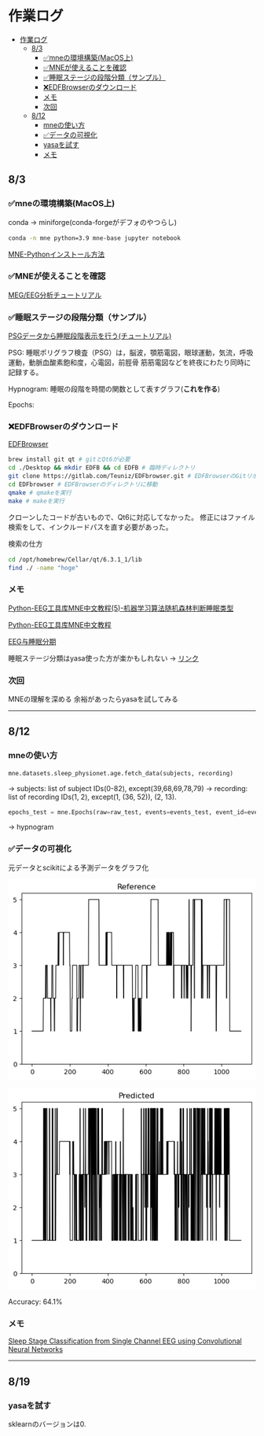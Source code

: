 # 作業ログ

- [作業ログ](#作業ログ)
  - [8/3](#83)
    - [✅mneの環境構築(MacOS上)](#mneの環境構築macos上)
    - [✅MNEが使えることを確認](#mneが使えることを確認)
    - [✅睡眠ステージの段階分類（サンプル）](#睡眠ステージの段階分類サンプル)
    - [❌EDFBrowserのダウンロード](#edfbrowserのダウンロード)
    - [メモ](#メモ)
    - [次回](#次回)
  - [8/12](#812)
    - [mneの使い方](#mneの使い方)
    - [✅データの可視化](#データの可視化)
    - [yasaを試す](#yasaを試す)
    - [メモ](#メモ-1)

## 8/3

### ✅mneの環境構築(MacOS上)

conda → miniforge(conda-forgeがデフォのやつらし)

```zsh
conda -n mne python=3.9 mne-base jupyter notebook
```

[MNE-Pythonインストール方法](https://mne.tools/stable/install/manual_install.html)

### ✅MNEが使えることを確認

[MEG/EEG分析チュートリアル](https://mne.tools/stable/auto_tutorials/intro/10_overview.html)

### ✅睡眠ステージの段階分類（サンプル）

[PSGデータから睡眠段階表示を行う(チュートリアル)](https://mne.tools/stable/auto_tutorials/clinical/60_sleep.html)

PSG: 睡眠ポリグラフ検査（PSG）は，脳波，顎筋電図，眼球運動，気流，呼吸運動，動脈血酸素飽和度，心電図，前脛骨 筋筋電図などを終夜にわたり同時に記録する。

Hypnogram: 睡眠の段階を時間の関数として表すグラフ(**これを作る**)

Epochs: 

### ❌EDFBrowserのダウンロード

[EDFBrowser](https://www.teuniz.net/edfbrowser/)

```zsh
brew install git qt # gitとQt6が必要
cd ./Desktop && mkdir EDFB && cd EDFB # 臨時ディレクトリ
git clone https://gitlab.com/Teuniz/EDFbrowser.git # EDFBrowserのGitリポジトリをダウンロード
cd EDFbrowser # EDFBrowserのディレクトリに移動
qmake # qmakeを実行
make # makeを実行
```

クローンしたコードが古いもので、Qt6に対応してなかった。
修正にはファイル検索をして、インクルードパスを直す必要があった。

検索の仕方

```zsh
cd /opt/homebrew/Cellar/qt/6.3.1_1/lib
find ./ -name "hoge"
```

### メモ

[Python-EEG工具库MNE中文教程(5)-机器学习算法随机森林判断睡眠类型](https://cloud.tencent.com/developer/article/1543743)

[Python-EEG工具库MNE中文教程](https://cloud.tencent.com/developer/search/article-Python-EEG工具库MNE中文教程)

[EEG与睡眠分期](https://cloud.tencent.com/developer/article/1654054)

睡眠ステージ分類はyasa使った方が楽かもしれない → [リンク](https://raphaelvallat.com/yasa/build/html/quickstart.html)

### 次回

MNEの理解を深める
余裕があったらyasaを試してみる

---

## 8/12

### mneの使い方

```python
mne.datasets.sleep_physionet.age.fetch_data(subjects, recording)
```

-> subjects: list of subject IDs(0-82), except(39,68,69,78,79)
-> recording: list of recording IDs(1, 2), except(1, (36, 52)), (2, 13).

```python
epochs_test = mne.Epochs(raw=raw_test, events=events_test, event_id=event_id, tmin=0., tmax=tmax, baseline=None)
```

-> hypnogram

### ✅データの可視化

元データとscikitによる予測データをグラフ化

![元データ](./Attachments/Reference.png)

![予測データ](./Attachments/Predicted_sklearn.png)

Accuracy: 64.1%

### メモ

[Sleep Stage Classification from Single Channel EEG using Convolutional Neural Networks](https://towardsdatascience.com/sleep-stage-classification-from-single-channel-eeg-using-convolutional-neural-networks-5c710d92d38e)

---

## 8/19

### yasaを試す

sklearnのバージョンは0.